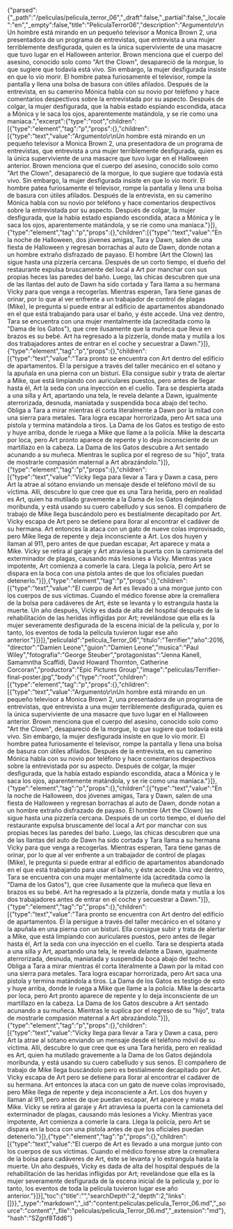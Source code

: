 {"parsed":{"_path":"/peliculas/pelicula_terror_06","_draft":false,"_partial":false,"_locale":"en","_empty":false,"title":"PeliculaTerror06","description":"Argumento\r\nUn hombre está mirando en un pequeño televisor a Monica Brown 2​, una presentadora de un programa de entrevistas, que entrevista a una mujer terriblemente desfigurada, quien es la única superviviente de una masacre que tuvo lugar en el Halloween anterior. Brown menciona que el cuerpo del asesino, conocido solo como \"Art the Clown\", desapareció de la morgue, lo que sugiere que todavía está vivo. Sin embargo, la mujer desfigurada insiste en que lo vio morir. El hombre patea furiosamente el televisor, rompe la pantalla y llena una bolsa de basura con útiles afilados. Después de la entrevista, en su camerino Mónica habla con su novio por teléfono y hace comentarios despectivos sobre la entrevistada por su aspecto. Después de colgar, la mujer desfigurada, que la había estado espiando escondida, ataca a Mónica y le saca los ojos, aparentemente matándola, y se ríe como una maníaca.","excerpt":{"type":"root","children":[{"type":"element","tag":"p","props":{},"children":[{"type":"text","value":"Argumento\r\nUn hombre está mirando en un pequeño televisor a Monica Brown 2​, una presentadora de un programa de entrevistas, que entrevista a una mujer terriblemente desfigurada, quien es la única superviviente de una masacre que tuvo lugar en el Halloween anterior. Brown menciona que el cuerpo del asesino, conocido solo como \"Art the Clown\", desapareció de la morgue, lo que sugiere que todavía está vivo. Sin embargo, la mujer desfigurada insiste en que lo vio morir. El hombre patea furiosamente el televisor, rompe la pantalla y llena una bolsa de basura con útiles afilados. Después de la entrevista, en su camerino Mónica habla con su novio por teléfono y hace comentarios despectivos sobre la entrevistada por su aspecto. Después de colgar, la mujer desfigurada, que la había estado espiando escondida, ataca a Mónica y le saca los ojos, aparentemente matándola, y se ríe como una maníaca."}]},{"type":"element","tag":"p","props":{},"children":[{"type":"text","value":"En la noche de Halloween, dos jóvenes amigas, Tara y Dawn, salen de una fiesta de Halloween y regresan borrachas al auto de Dawn, donde notan a un hombre extraño disfrazado de payaso. El hombre (Art the Clown) las sigue hasta una pizzería cercana. Después de un corto tiempo, el dueño del restaurante expulsa bruscamente del local a Art por manchar con sus propias heces las paredes del baño. Luego, las chicas descubren que una de las llantas del auto de Dawn ha sido cortada y Tara llama a su hermana Vicky para que venga a recogerlas. Mientras esperan, Tara tiene ganas de orinar, por lo que al ver enfrente a un trabajador de control de plagas (Mike), le pregunta si puede entrar al edificio de apartamentos abandonado en el que está trabajando para usar el baño, y éste accede. Una vez dentro, Tara se encuentra con una mujer mentalmente ida (acreditada como la \"Dama de los Gatos\"), que cree ilusamente que la muñeca que lleva en brazos es su bebé. Art ha regresado a la pizzería, donde mata y mutila a los dos trabajadores antes de entrar en el coche y secuestrar a Dawn."}]},{"type":"element","tag":"p","props":{},"children":[{"type":"text","value":"Tara pronto se encuentra con Art dentro del edificio de apartamentos. Él la persigue a través del taller mecánico en el sótano y la apuñala en una pierna con un bisturí. Ella consigue subir y trata de alertar a Mike, que está limpiando con auriculares puestos, pero antes de llegar hasta él, Art la seda con una inyección en el cuello. Tara se despierta atada a una silla y Art, apartando una tela, le revela delante a Dawn, igualmente aterrorizada, desnuda, maniatada y suspendida boca abajo del techo. Obliga a Tara a mirar mientras él corta literalmente a Dawn por la mitad con una sierra para metales. Tara logra escapar horrorizada, pero Art saca una pistola y termina matándola a tiros. La Dama de los Gatos es testigo de esto y huye arriba, donde le ruega a Mike que llame a la policía. Mike la descarta por loca, pero Art pronto aparece de repente y lo deja inconsciente de un martillazo en la cabeza. La Dama de los Gatos descubre a Art sentado acunando a su muñeca. Mientras le suplica por el regreso de su \"hijo\", trata de mostrarle compasión maternal a Art abrazándolo."}]},{"type":"element","tag":"p","props":{},"children":[{"type":"text","value":"Vicky llega para llevar a Tara y Dawn a casa, pero Art la atrae al sótano enviando un mensaje desde el teléfono móvil de su víctima. Allí, descubre lo que cree que es una Tara herida, pero en realidad es Art, quien ha mutilado gravemente a la Dama de los Gatos dejándola moribunda, y está usando su cuero cabelludo y sus senos. El compañero de trabajo de Mike llega buscándolo pero es bestialmente decapitado por Art. Vicky escapa de Art pero se detiene para llorar al encontrar el cadáver de su hermana. Art entonces la ataca con un gato de nueve colas improvisado, pero Mike llega de repente y deja inconsciente a Art. Los dos huyen y llaman al 911, pero antes de que puedan escapar, Art aparece y mata a Mike. Vicky se retira al garaje y Art atraviesa la puerta con la camioneta del exterminador de plagas, causando más lesiones a Vicky. Mientras yace impotente, Art comienza a comerle la cara. Llega la policía, pero Art se dispara en la boca con una pistola antes de que los oficiales puedan detenerlo."}]},{"type":"element","tag":"p","props":{},"children":[{"type":"text","value":"El cuerpo de Art es llevado a una morgue junto con los cuerpos de sus víctimas. Cuando el médico forense abre la cremallera de la bolsa para cadáveres de Art, éste se levanta y lo estrangula hasta la muerte. Un año después, Vicky es dada de alta del hospital después de la rehabilitación de las heridas infligidas por Art; revelándose que ella es la mujer severamente desfigurada de la escena inicial de la película y, por lo tanto, los eventos de toda la película tuvieron lugar ese año anterior."}]}]},"peliculaId":"pelicula_Terror_06","titulo":"Terrifier","año":2016,"director":"Damien Leone","guion":"Damien Leone","musica":"Paul Wiley","fotografia":"George Steuber","protagonistas":"Jenna Kanell, Samamntha Scaffidi, David Howard Thornton, Catherine Corcoran","productora":"Epic Pictures Group","image":"peliculas/Terrifier-final-poster.jpg","body":{"type":"root","children":[{"type":"element","tag":"p","props":{},"children":[{"type":"text","value":"Argumento\r\nUn hombre está mirando en un pequeño televisor a Monica Brown 2​, una presentadora de un programa de entrevistas, que entrevista a una mujer terriblemente desfigurada, quien es la única superviviente de una masacre que tuvo lugar en el Halloween anterior. Brown menciona que el cuerpo del asesino, conocido solo como \"Art the Clown\", desapareció de la morgue, lo que sugiere que todavía está vivo. Sin embargo, la mujer desfigurada insiste en que lo vio morir. El hombre patea furiosamente el televisor, rompe la pantalla y llena una bolsa de basura con útiles afilados. Después de la entrevista, en su camerino Mónica habla con su novio por teléfono y hace comentarios despectivos sobre la entrevistada por su aspecto. Después de colgar, la mujer desfigurada, que la había estado espiando escondida, ataca a Mónica y le saca los ojos, aparentemente matándola, y se ríe como una maníaca."}]},{"type":"element","tag":"p","props":{},"children":[{"type":"text","value":"En la noche de Halloween, dos jóvenes amigas, Tara y Dawn, salen de una fiesta de Halloween y regresan borrachas al auto de Dawn, donde notan a un hombre extraño disfrazado de payaso. El hombre (Art the Clown) las sigue hasta una pizzería cercana. Después de un corto tiempo, el dueño del restaurante expulsa bruscamente del local a Art por manchar con sus propias heces las paredes del baño. Luego, las chicas descubren que una de las llantas del auto de Dawn ha sido cortada y Tara llama a su hermana Vicky para que venga a recogerlas. Mientras esperan, Tara tiene ganas de orinar, por lo que al ver enfrente a un trabajador de control de plagas (Mike), le pregunta si puede entrar al edificio de apartamentos abandonado en el que está trabajando para usar el baño, y éste accede. Una vez dentro, Tara se encuentra con una mujer mentalmente ida (acreditada como la \"Dama de los Gatos\"), que cree ilusamente que la muñeca que lleva en brazos es su bebé. Art ha regresado a la pizzería, donde mata y mutila a los dos trabajadores antes de entrar en el coche y secuestrar a Dawn."}]},{"type":"element","tag":"p","props":{},"children":[{"type":"text","value":"Tara pronto se encuentra con Art dentro del edificio de apartamentos. Él la persigue a través del taller mecánico en el sótano y la apuñala en una pierna con un bisturí. Ella consigue subir y trata de alertar a Mike, que está limpiando con auriculares puestos, pero antes de llegar hasta él, Art la seda con una inyección en el cuello. Tara se despierta atada a una silla y Art, apartando una tela, le revela delante a Dawn, igualmente aterrorizada, desnuda, maniatada y suspendida boca abajo del techo. Obliga a Tara a mirar mientras él corta literalmente a Dawn por la mitad con una sierra para metales. Tara logra escapar horrorizada, pero Art saca una pistola y termina matándola a tiros. La Dama de los Gatos es testigo de esto y huye arriba, donde le ruega a Mike que llame a la policía. Mike la descarta por loca, pero Art pronto aparece de repente y lo deja inconsciente de un martillazo en la cabeza. La Dama de los Gatos descubre a Art sentado acunando a su muñeca. Mientras le suplica por el regreso de su \"hijo\", trata de mostrarle compasión maternal a Art abrazándolo."}]},{"type":"element","tag":"p","props":{},"children":[{"type":"text","value":"Vicky llega para llevar a Tara y Dawn a casa, pero Art la atrae al sótano enviando un mensaje desde el teléfono móvil de su víctima. Allí, descubre lo que cree que es una Tara herida, pero en realidad es Art, quien ha mutilado gravemente a la Dama de los Gatos dejándola moribunda, y está usando su cuero cabelludo y sus senos. El compañero de trabajo de Mike llega buscándolo pero es bestialmente decapitado por Art. Vicky escapa de Art pero se detiene para llorar al encontrar el cadáver de su hermana. Art entonces la ataca con un gato de nueve colas improvisado, pero Mike llega de repente y deja inconsciente a Art. Los dos huyen y llaman al 911, pero antes de que puedan escapar, Art aparece y mata a Mike. Vicky se retira al garaje y Art atraviesa la puerta con la camioneta del exterminador de plagas, causando más lesiones a Vicky. Mientras yace impotente, Art comienza a comerle la cara. Llega la policía, pero Art se dispara en la boca con una pistola antes de que los oficiales puedan detenerlo."}]},{"type":"element","tag":"p","props":{},"children":[{"type":"text","value":"El cuerpo de Art es llevado a una morgue junto con los cuerpos de sus víctimas. Cuando el médico forense abre la cremallera de la bolsa para cadáveres de Art, éste se levanta y lo estrangula hasta la muerte. Un año después, Vicky es dada de alta del hospital después de la rehabilitación de las heridas infligidas por Art; revelándose que ella es la mujer severamente desfigurada de la escena inicial de la película y, por lo tanto, los eventos de toda la película tuvieron lugar ese año anterior."}]}],"toc":{"title":"","searchDepth":2,"depth":2,"links":[]}},"_type":"markdown","_id":"content:peliculas:pelicula_Terror_06.md","_source":"content","_file":"peliculas/pelicula_Terror_06.md","_extension":"md"},"hash":"SZgnf8Tdd6"}